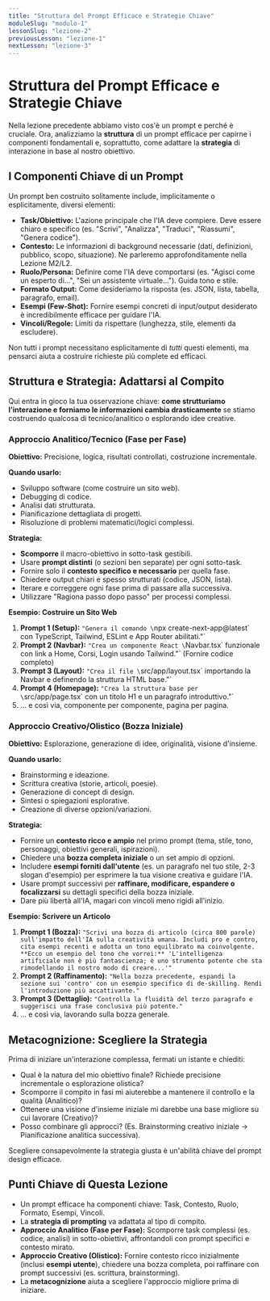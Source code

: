 ```yaml
---
title: "Struttura del Prompt Efficace e Strategie Chiave"
moduleSlug: "modulo-1"
lessonSlug: "lezione-2"
previousLesson: "lezione-1"
nextLesson: "lezione-3"
---
```


# Struttura del Prompt Efficace e Strategie Chiave

Nella lezione precedente abbiamo visto cos'è un prompt e perché è cruciale. Ora, analizziamo la **struttura** di un prompt efficace per capirne i componenti fondamentali e, soprattutto, come adattare la **strategia** di interazione in base al nostro obiettivo.

## I Componenti Chiave di un Prompt

Un prompt ben costruito solitamente include, implicitamente o esplicitamente, diversi elementi:

- **Task/Obiettivo:** L'azione principale che l'IA deve compiere. Deve essere chiaro e specifico (es. "Scrivi", "Analizza", "Traduci", "Riassumi", "Genera codice").
- **Contesto:** Le informazioni di background necessarie (dati, definizioni, pubblico, scopo, situazione). Ne parleremo approfonditamente nella Lezione M2/L2.
- **Ruolo/Persona:** Definire come l'IA deve comportarsi (es. "Agisci come un esperto di...", "Sei un assistente virtuale..."). Guida tono e stile.
- **Formato Output:** Come desideriamo la risposta (es. JSON, lista, tabella, paragrafo, email).
- **Esempi (Few-Shot):** Fornire esempi concreti di input/output desiderato è incredibilmente efficace per guidare l'IA.
- **Vincoli/Regole:** Limiti da rispettare (lunghezza, stile, elementi da escludere).

Non tutti i prompt necessitano esplicitamente di *tutti* questi elementi, ma pensarci aiuta a costruire richieste più complete ed efficaci.

## Struttura e Strategia: Adattarsi al Compito

Qui entra in gioco la tua osservazione chiave: **come strutturiamo l'interazione e forniamo le informazioni cambia drasticamente** se stiamo costruendo qualcosa di tecnico/analitico o esplorando idee creative.

### Approccio Analitico/Tecnico (Fase per Fase)

**Obiettivo:** Precisione, logica, risultati controllati, costruzione incrementale.

**Quando usarlo:**
- Sviluppo software (come costruire un sito web).
- Debugging di codice.
- Analisi dati strutturata.
- Pianificazione dettagliata di progetti.
- Risoluzione di problemi matematici/logici complessi.

**Strategia:**
- **Scomporre** il macro-obiettivo in sotto-task gestibili.
- Usare **prompt distinti** (o sezioni ben separate) per ogni sotto-task.
- Fornire solo il **contesto specifico e necessario** per quella fase.
- Chiedere output chiari e spesso strutturati (codice, JSON, lista).
- Iterare e correggere ogni fase prima di passare alla successiva.
- Utilizzare "Ragiona passo dopo passo" per processi complessi.

**Esempio: Costruire un Sito Web**
1. **Prompt 1 (Setup):** `"Genera il comando \`npx create-next-app@latest\` con TypeScript, Tailwind, ESLint e App Router abilitati."`
2. **Prompt 2 (Navbar):** `"Crea un componente React \`Navbar.tsx\` funzionale con link a Home, Corsi, Login usando Tailwind."` (Fornire codice completo)
3. **Prompt 3 (Layout):** `"Crea il file \`src/app/layout.tsx\` importando la Navbar e definendo la struttura HTML base."`
4. **Prompt 4 (Homepage):** `"Crea la struttura base per \`src/app/page.tsx\` con un titolo H1 e un paragrafo introduttivo."`
5. ... e così via, componente per componente, pagina per pagina.

### Approccio Creativo/Olistico (Bozza Iniziale)

**Obiettivo:** Esplorazione, generazione di idee, originalità, visione d'insieme.

**Quando usarlo:**
- Brainstorming e ideazione.
- Scrittura creativa (storie, articoli, poesie).
- Generazione di concept di design.
- Sintesi o spiegazioni esplorative.
- Creazione di diverse opzioni/variazioni.

**Strategia:**
- Fornire un **contesto ricco e ampio** nel primo prompt (tema, stile, tono, personaggi, obiettivi generali, ispirazioni).
- Chiedere una **bozza completa iniziale** o un set ampio di opzioni.
- Includere **esempi forniti dall'utente** (es. un paragrafo nel tuo stile, 2-3 slogan d'esempio) per esprimere la tua visione creativa e guidare l'IA.
- Usare prompt successivi per **raffinare, modificare, espandere o focalizzarsi** su dettagli specifici della bozza iniziale.
- Dare più libertà all'IA, magari con vincoli meno rigidi all'inizio.

**Esempio: Scrivere un Articolo**
1. **Prompt 1 (Bozza):** `"Scrivi una bozza di articolo (circa 800 parole) sull'impatto dell'IA sulla creatività umana. Includi pro e contro, cita esempi recenti e adotta un tono equilibrato ma coinvolgente. **Ecco un esempio del tono che vorrei:** 'L'intelligenza artificiale non è più fantascienza; è uno strumento potente che sta rimodellando il nostro modo di creare...'"`
2. **Prompt 2 (Raffinamento):** `"Nella bozza precedente, espandi la sezione sui 'contro' con un esempio specifico di de-skilling. Rendi l'introduzione più accattivante."`
3. **Prompt 3 (Dettaglio):** `"Controlla la fluidità del terzo paragrafo e suggerisci una frase conclusiva più potente."`
4. ... e così via, lavorando sulla bozza generale.

## Metacognizione: Scegliere la Strategia

Prima di iniziare un'interazione complessa, fermati un istante e chiediti:

- Qual è la natura del mio obiettivo finale? Richiede precisione incrementale o esplorazione olistica?
- Scomporre il compito in fasi mi aiuterebbe a mantenere il controllo e la qualità (Analitico)?
- Ottenere una visione d'insieme iniziale mi darebbe una base migliore su cui lavorare (Creativo)?
- Posso combinare gli approcci? (Es. Brainstorming creativo iniziale → Pianificazione analitica successiva).

Scegliere consapevolmente la strategia giusta è un'abilità chiave del prompt design efficace.

## Punti Chiave di Questa Lezione

- Un prompt efficace ha componenti chiave: Task, Contesto, Ruolo, Formato, Esempi, Vincoli.
- La **strategia di prompting** va adattata al tipo di compito.
- **Approccio Analitico (Fase per Fase):** Scomporre task complessi (es. codice, analisi) in sotto-obiettivi, affrontandoli con prompt specifici e contesto mirato.
- **Approccio Creativo (Olistico):** Fornire contesto ricco inizialmente (inclusi **esempi utente**), chiedere una bozza completa, poi raffinare con prompt successivi (es. scrittura, brainstorming).
- La **metacognizione** aiuta a scegliere l'approccio migliore prima di iniziare.
